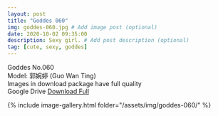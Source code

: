 ```yaml
---
layout: post
title: "Goddes 060"
img: goddes-060.jpg # Add image post (optional)
date: 2020-10-02 09:35:00
description: Sexy girl. # Add post description (optional)
tag: [cute, sexy, goddes]
---
```

Goddes No.060  
Model: 郭婉婷 (Guo Wan Ting)                        
Images in download package have full quality                    
Google Drive [Download Full](http://gestyy.com/eeMEAq)

{% include image-gallery.html folder="/assets/img/goddes-060/" %}
